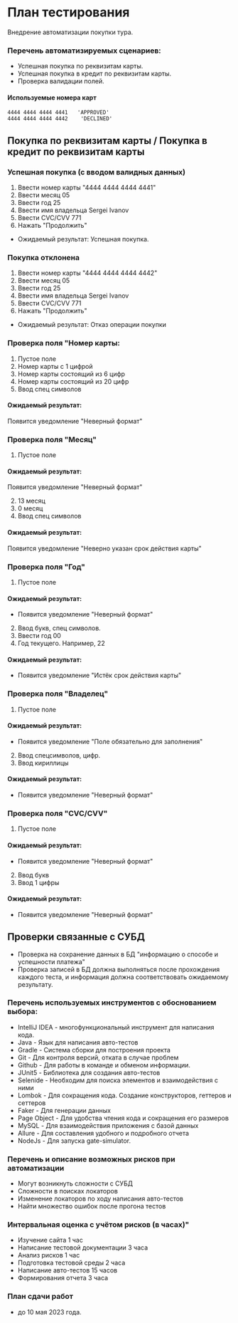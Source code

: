 # План тестирования

Внедрение автоматизации покупки тура.

### Перечень автоматизируемых сценариев:

-	Успешная покупка по реквизитам карты.
-	Успешная покупка в кредит по реквизитам карты.
-	Проверка валидации полей.


#### Используемые номера карт

	4444 4444 4444 4441   'APPROVED'
	4444 4444 4444 4442    'DECLINED'



## Покупка по реквизитам карты / Покупка в кредит по реквизитам карты

### Успешная покупка (с вводом валидных данных)

1.	Ввести номер карты "4444 4444 4444 4441"
2.	Ввести месяц 05
3.	Ввести год  25
4.	Ввести имя владельца Sergei Ivanov
5.	Ввести CVC/CVV 771
6.	Нажать "Продолжить"
-	Ожидаемый результат: Успешная покупка.


### Покупка отклонена

1.	Ввести номер карты "4444 4444 4444 4442"
2.	Ввести месяц 05
3.	Ввести год  25
4.	Ввести имя владельца Sergei Ivanov
5.	Ввести CVC/CVV 771
6.	Нажать "Продолжить"
-	Ожидаемый результат: Отказ операции покупки


### Проверка поля "Номер карты:

1.	Пустое поле
2.	Номер карты с 1 цифрой
3.	Номер карты состоящий из 6 цифр
4.	Номер карты состоящий из 20 цифр
5.	Ввод спец символов


#### Ожидаемый результат:

 Появится уведомление "Неверный формат"

### Проверка поля "Месяц"

1. Пустое поле

#### Ожидаемый результат:

 Появится уведомление "Неверный формат"

2. 13 месяц
3. 0 месяц
4. Ввод спец символов

#### Ожидаемый результат:

 Появится уведомление "Неверно указан срок действия карты"

### Проверка поля "Год"

1. Пустое поле

#### Ожидаемый результат:

* Появится уведомление "Неверный формат"

2. Ввод букв, спец символов.
3. Ввести год 00
4. Год  текущего. Например, 22

#### Ожидаемый результат:

* Появится уведомление "Истёк срок действия карты"

### Проверка поля "Владелец"

1. Пустое поле

#### Ожидаемый результат:

* Появится уведомление "Поле обязательно для заполнения"

2. Ввод спецсимволов, цифр.
3. Ввод кириллицы

#### Ожидаемый результат:

* Появится уведомление "Неверный формат"

### Проверка поля "CVC/CVV"

1. Пустое поле

#### Ожидаемый результат:

- Появится уведомление "Неверный формат"

2. Ввод букв
3. Ввод 1 цифры

#### Ожидаемый результат:

- Появится уведомление "Неверный формат"

## Проверки связанные с СУБД

- Проверка на сохранение данных в БД "информацию о способе и успешности платежа"
- Проверка записей в БД должна выполняться после прохождения каждого теста, и информация должна соответствовать
  ожидаемому результату.

### Перечень используемых инструментов с обоснованием выбора:

* IntelliJ IDEA -  многофункциональный инструмент для написания кода.
* Java - Язык для написания авто-тестов
* Gradle - Система сборки для построения проекта
* Git - Для контроля версий, отката в случае проблем
* Github - Для работы в команде и обменом информации.
* JUnit5 - Библиотека для создания авто-тестов
* Selenide - Необходим для поиска элементов и взаимодействия с ними
* Lombok - Для сокращения кода. Создание конструкторов, геттеров и сеттеров
* Faker - Для генерации данных
* Page Object - Для удобства чтения кода и сокращения его размеров
* MySQL - Для взаимодействия приложения с базой данных
* Allure - Для составления удобного и подробного отчета
* NodeJs - Для запуска  gate-simulator.

### Перечень и описание возможных рисков при автоматизации

* Могут возникнуть сложности с CУБД
* Сложности в поисках локаторов
* Изменение локаторов по ходу написания авто-тестов
* Найти множество ошибок после прогона тестов

### Интервальная оценка с учётом рисков (в часах)"

* Изучение сайта 1 час
* Написание тестовой документации 3 часа
* Анализ рисков 1 час
* Подготовка тестовой среды 2 часа
* Написание авто-тестов  15 часов
* Формирования отчета 3 часа

### План сдачи работ 

- до 10 мая 2023 года.











